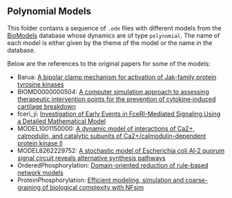 ## Polynomial Models

This folder contains a sequence of `.ode` files with different models from the [BioModels](https://www.ebi.ac.uk/biomodels/) database whose dynamics are of type `polynomial`. The name of each model is either given by the theme of the model or the name in the database.

Below are the references to the original papers for some of the models:
* Barua: [A bipolar clamp mechanism for activation of Jak-family protein tyrosine kinases](https://doi.org/10.1371/journal.pcbi.1000364)
* BIOMD0000000504: [A computer simulation approach to assessing therapeutic intervention points for the prevention of cytokine‐induced cartilage breakdown](https://doi.org/10.1002/art.38297)
* fceri_ji: [Investigation of Early Events in FceRI-Mediated Signaling Using a Detailed Mathematical Model](https://doi.org/10.4049/jimmunol.170.7.3769)
* MODEL1001150000: [A dynamic model of interactions of Ca2+, calmodulin, and catalytic subunits of Ca2+/calmodulin-dependent protein kinase II](https://doi.org/10.1371/journal.pcbi.1000675)
* MODEL8262229752: [A stochastic model of Escherichia coli AI‐2 quorum signal circuit reveals alternative synthesis pathways](https://doi.org/10.1038/msb4100107)
* OrderedPhosphorylation: [Domain-oriented reduction of rule-based network models](https://doi.org/10.1049%2Fiet-syb%3A20070081)
* ProteinPhosphorylation: [Efficient modeling, simulation and coarse-graining of biological complexity with NFsim](https://doi.org/10.1038/nmeth.1546)

